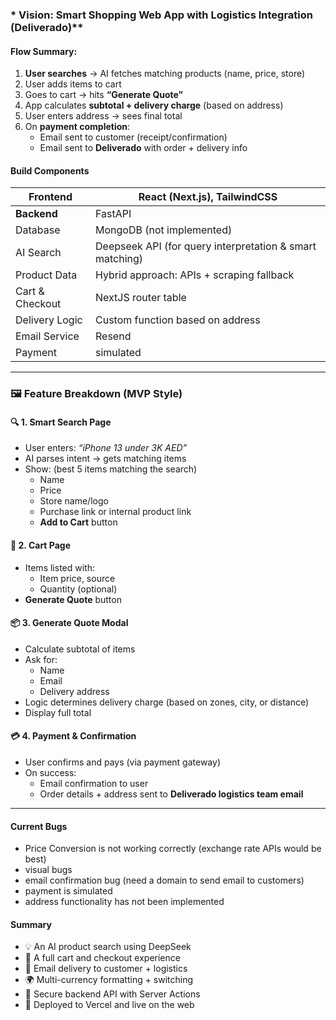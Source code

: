 ###  * Vision: Smart Shopping Web App with Logistics Integration (Deliverado)**

####  Flow Summary:

1. **User searches** → AI fetches matching products (name, price, store)
2. User adds items to cart
3. Goes to cart → hits **“Generate Quote”**
4. App calculates **subtotal + delivery charge** (based on address)
5. User enters address → sees final total
6. On **payment completion**:
    - Email sent to customer (receipt/confirmation)
    - Email sent to **Deliverado** with order + delivery info

#### Build Components

| **Frontend**    | React (Next.js), TailwindCSS                             |
| --------------- | -------------------------------------------------------- |
| **Backend**     | FastAPI                                                  |
| Database        | MongoDB (not implemented)                                |
| AI Search       | Deepseek API (for query interpretation & smart matching) |
| Product Data    | Hybrid approach: APIs + scraping fallback                |
| Cart & Checkout | NextJS router table                                      |
| Delivery Logic  | Custom function based on address                         |
| Email Service   | Resend                                                   |
| Payment         | simulated                                                |

---

### 🖼️ **Feature Breakdown (MVP Style)**

#### 🔍 **1. Smart Search Page**

- User enters: _“iPhone 13 under 3K AED”_
- AI parses intent → gets matching items
- Show: (best 5 items matching the search)
    - Name
    - Price
    - Store name/logo       
    - Purchase link or internal product link
    - **Add to Cart** button

#### 🛒 **2. Cart Page**

- Items listed with:
    - Item price, source       
    - Quantity (optional)
- **Generate Quote** button

#### 📦 **3. Generate Quote Modal**

- Calculate subtotal of items
- Ask for:
    - Name
    - Email
    - Delivery address
- Logic determines delivery charge (based on zones, city, or distance)
- Display full total

#### 💳 **4. Payment & Confirmation**

- User confirms and pays (via payment gateway)
- On success:
    - Email confirmation to user
    - Order details + address sent to **Deliverado logistics team email**

---
#### Current Bugs
- Price Conversion is not working correctly (exchange rate APIs would be best)
- visual bugs
- email confirmation bug (need a domain to send email to customers)
- payment is simulated
- address functionality has not been implemented 


#### Summary
- 💡 An AI product search using DeepSeek
- 🛒 A full cart and checkout experience
- 💌 Email delivery to customer + logistics  
- 🌍 Multi-currency formatting + switching
- 🔐 Secure backend API with Server Actions
- 🚀 Deployed to Vercel and live on the web
